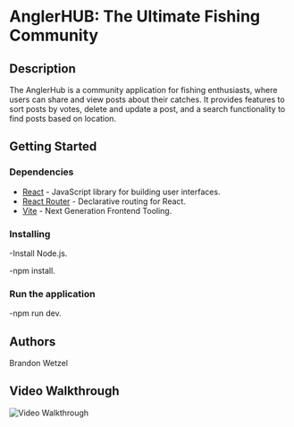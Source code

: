 # AnglerHUB: The Ultimate Fishing Community


## Description

The AnglerHub is a community application for fishing enthusiasts, where users can share and view posts about their catches. It provides features to sort posts by votes, delete and update a post, and a search functionality to find posts based on location.


## Getting Started

### Dependencies

- [React](https://reactjs.org/) - JavaScript library for building user interfaces.
- [React Router](https://reactrouter.com/) - Declarative routing for React.
- [Vite](https://vitejs.dev/) - Next Generation Frontend Tooling.


### Installing

-Install Node.js.

-npm install.

### Run the application
-npm run dev.

## Authors
Brandon Wetzel





## Video Walkthrough

<img src='/client/public/fissh.gif' title='Video Walkthrough' width='' alt='Video Walkthrough' />

